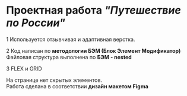 # Проектная работа *"Путешествие по России"*
1 Используется отзывчивая и адаптивная верстка. 
  
2 Код написан по **методологии БЭМ (Блок Элемент Модификатор)** Файловая структура выполнена по **БЭМ - nested**  
  
3 FLEX и GRID
  
На странице нет скрытых элементов.  
Работа сделана в соответствии **дизайн макетом Figma**  
